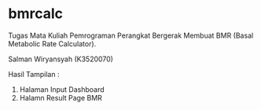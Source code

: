 # bmrcalc

Tugas Mata Kuliah Pemrograman Perangkat Bergerak Membuat BMR (Basal Metabolic Rate Calculator).

Salman Wiryansyah (K3520070)

Hasil Tampilan :
1. Halaman Input Dashboard 
2. Halamn Result Page BMR


